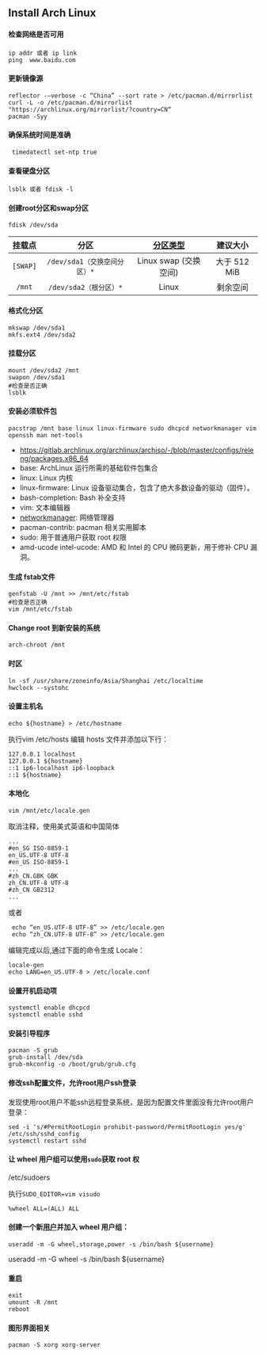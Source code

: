## Install Arch Linux
####  检查网络是否可用

```
ip addr 或者 ip link
ping  www.baidu.com
```

#### 更新镜像源

```
reflector -–verbose -c “China” --sort rate > /etc/pacman.d/mirrorlist
curl -L -o /etc/pacman.d/mirrorlist "https://archlinux.org/mirrorlist/?country=CN“
pacman -Syy
```

#### 确保系统时间是准确

```
 timedatectl set-ntp true
```

#### 查看硬盘分区

```
lsblk 或者 fdisk -l
```

#### 创建root分区和swap分区

```
fdisk /dev/sda
```

|  挂载点  |             分区             | [分区类型](https://en.wikipedia.org/wiki/Partition_type) |   建议大小   |
| :------: | :--------------------------: | :------------------------------------------------------: | :----------: |
| `[SWAP]` | `/dev/sda1（交换空间分区）*` |                  Linux swap (交换空间)                   | 大于 512 MiB |
|  `/mnt`  |    `/dev/sda2（根分区）*`    |                          Linux                           |   剩余空间   |

#### 格式化分区

```
mkswap /dev/sda1
mkfs.ext4 /dev/sda2
```

#### 挂载分区

```
mount /dev/sda2 /mnt
swapon /dev/sda1
#检查是否正确
lsblk 
```

#### 安装必须软件包

```
pacstrap /mnt base linux linux-firmware sudo dhcpcd networkmanager vim openssh man net-tools
```

- https://gitlab.archlinux.org/archlinux/archiso/-/blob/master/configs/releng/packages.x86_64
- base: ArchLinux 运行所需的基础软件包集合
- linux: Linux 内核
- linux-firmware: Linux 设备驱动集合，包含了绝大多数设备的驱动（固件）。
- bash-completion: Bash 补全支持
- vim: 文本编辑器
- [networkmanager](https://wiki.archlinux.org/title/NetworkManager): 网络管理器
- pacman-contrib: pacman 相关实用脚本
- sudo: 用于普通用户获取 root 权限
- amd-ucode intel-ucode: AMD 和 Intel 的 CPU 微码更新，用于修补 CPU 漏洞。

#### 生成 fstab文件

```
genfstab -U /mnt >> /mnt/etc/fstab
#检查是否正确
vim /mnt/etc/fstab
```

#### Change root 到新安装的系统

```
arch-chroot /mnt
```

#### 时区

```
ln -sf /usr/share/zoneinfo/Asia/Shanghai /etc/localtime
hwclock --systohc
```

#### 设置主机名

```
echo ${hostname} > /etc/hostname
```

执行vim /etc/hosts 编辑 hosts 文件并添加以下行：

```
127.0.0.1 localhost
127.0.0.1 ${hostname}
::1 ip6-localhost ip6-loopback
::1 ${hostname}
```

#### 本地化

```text
vim /mnt/etc/locale.gen
```

取消注释，使用美式英语和中国简体

```
...
#en_SG ISO-8859-1  
en_US.UTF-8 UTF-8  
#en_US ISO-8859-1  
...
#zh_CN.GBK GBK  
zh_CN.UTF-8 UTF-8  
#zh_CN GB2312  
...
```

或者

```
 echo “en_US.UTF-8 UTF-8” >> /etc/locale.gen
 echo “zh_CN.UTF-8 UTF-8” >> /etc/locale.gen
```

编辑完成以后,通过下面的命令生成 Locale：

```
locale-gen
echo LANG=en_US.UTF-8 > /etc/locale.conf
```


#### 设置开机启动项

```
systemctl enable dhcpcd
systemctl enable sshd
```

#### 安装引导程序

```
pacman -S grub
grub-install /dev/sda
grub-mkconfig -o /boot/grub/grub.cfg
```

####  修改ssh配置文件，允许root用户ssh登录

发现使用root用户不能ssh远程登录系统，是因为配置文件里面没有允许root用户登录：

```
sed -i 's/#PermitRootLogin prohibit-password/PermitRootLogin yes/g' /etc/ssh/sshd_config
systemctl restart sshd
```

#### 让 wheel 用户组可以使用`sudo`获取 root 权

/etc/sudoers

执行`SUDO_EDITOR=vim visudo`

```
%wheel ALL=(ALL) ALL
```

#### 创建一个新[用户](https://wiki.archlinux.org/title/Users_and_groups)并加入 wheel 用户组：

```
useradd -m -G wheel,storage,power -s /bin/bash ${username}
```

useradd -m -G wheel -s /bin/bash ${username}

#### 重启

```
exit
umount -R /mnt
reboot
```

#### 图形界面相关

```
pacman -S xorg xorg-server
```

